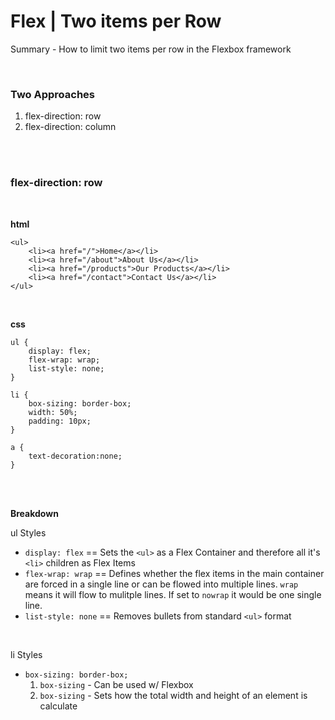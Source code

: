 # Flex | Two items per Row

Summary - How to limit two items per row in the Flexbox framework 

<br/>

### Two Approaches

1. flex-direction: row
1. flex-direction: column

<br><br>

### flex-direction: row 

<br>

**html**
```  
<ul>
    <li><a href="/">Home</a></li>
    <li><a href="/about">About Us</a></li>
    <li><a href="/products">Our Products</a></li>
    <li><a href="/contact">Contact Us</a></li>
</ul>
```
<br>

**css**
```
ul {
    display: flex;
    flex-wrap: wrap;
    list-style: none;
}

li {
    box-sizing: border-box;
    width: 50%;
    padding: 10px;
}

a {
    text-decoration:none;
}
```


<br><br>

**Breakdown**

ul Styles
- `display: flex` == Sets the `<ul>` as a Flex Container and therefore all it's `<li>` children as Flex Items
-  `flex-wrap: wrap` == Defines whether the flex items in the main container are forced in a single line or can be flowed into multiple lines. `wrap` means it will flow to mulitple lines. If set to `nowrap` it would be one single line.  
- `list-style: none` == Removes bullets from standard `<ul>` format 

<br>

li Styles
- `box-sizing: border-box;` 
    1. `box-sizing` - Can be used w/ Flexbox
    1. `box-sizing` - Sets how the total width and height of an element is calculate